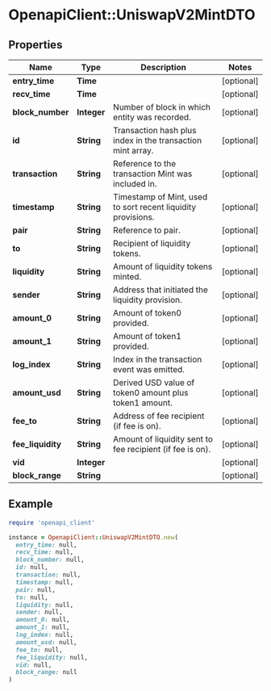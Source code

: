# OpenapiClient::UniswapV2MintDTO

## Properties

| Name | Type | Description | Notes |
| ---- | ---- | ----------- | ----- |
| **entry_time** | **Time** |  | [optional] |
| **recv_time** | **Time** |  | [optional] |
| **block_number** | **Integer** | Number of block in which entity was recorded. | [optional] |
| **id** | **String** | Transaction hash plus index in the transaction mint array. | [optional] |
| **transaction** | **String** | Reference to the transaction Mint was included in. | [optional] |
| **timestamp** | **String** | Timestamp of Mint, used to sort recent liquidity provisions. | [optional] |
| **pair** | **String** | Reference to pair. | [optional] |
| **to** | **String** | Recipient of liquidity tokens. | [optional] |
| **liquidity** | **String** | Amount of liquidity tokens minted. | [optional] |
| **sender** | **String** | Address that initiated the liquidity provision. | [optional] |
| **amount_0** | **String** | Amount of token0 provided. | [optional] |
| **amount_1** | **String** | Amount of token1 provided. | [optional] |
| **log_index** | **String** | Index in the transaction event was emitted. | [optional] |
| **amount_usd** | **String** | Derived USD value of token0 amount plus token1 amount. | [optional] |
| **fee_to** | **String** | Address of fee recipient (if fee is on). | [optional] |
| **fee_liquidity** | **String** | Amount of liquidity sent to fee recipient (if fee is on). | [optional] |
| **vid** | **Integer** |  | [optional] |
| **block_range** | **String** |  | [optional] |

## Example

```ruby
require 'openapi_client'

instance = OpenapiClient::UniswapV2MintDTO.new(
  entry_time: null,
  recv_time: null,
  block_number: null,
  id: null,
  transaction: null,
  timestamp: null,
  pair: null,
  to: null,
  liquidity: null,
  sender: null,
  amount_0: null,
  amount_1: null,
  log_index: null,
  amount_usd: null,
  fee_to: null,
  fee_liquidity: null,
  vid: null,
  block_range: null
)
```

